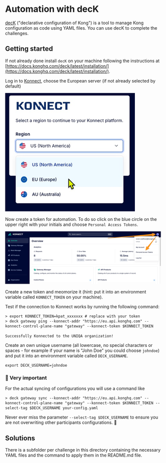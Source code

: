 # Automation with decK

[decK](https://docs.konghq.com/kubernetes-ingress-controller/latest/) ("declarative configuration of Kong") is a tool to manage Kong configuration as code using YAML files. You can use decK to complete the challenges. 

## Getting started

If not already done install `decK` on your machine following the instructions at [https://docs.konghq.com/deck/latest/installation/](https://docs.konghq.com/deck/latest/installation/).

Log in to [Konnect](https://cloud.konghq.com/), choose the European server (if not already selected by default)

![Choose region](../images/konnect-choose-region.jpeg)

Now create a token for automation. To do so click on the blue circle on the upper right with your initials and choose `Personal Access Tokens`.

![Create token](../images/create-token.jpeg)

Create a new token and meomorize it (hint: put it into an environment variable called `KONNECT_TOKEN` on your machine).

Test if the connection to Konnect works by running the following command:

```shell
> export KONNECT_TOKEN=kpat_xxxxxxx # replace with your token
> deck gateway ping --konnect-addr "https://eu.api.konghq.com" --konnect-control-plane-name "gateway" --konnect-token $KONNECT_TOKEN

Successfully Konnected to the UNIQA organization!
```

Create an own unique username (all lowercase, no special characters or spaces - for example if your name is "John Doe" you could choose `johndoe`) and put it into an environment variable called `DECK_USERNAME`.

```shell
export DECK_USERNAME=johndoe
```

### 🚨 Very important

For the actual syncing of configurations you will use a command like 

```shell
> deck gateway sync --konnect-addr "https://eu.api.konghq.com" --konnect-control-plane-name "gateway" --konnect-token $KONNECT_TOKEN --select-tag $DECK_USERNAME your-config.yaml
```

Never ever miss the parameter `--select-tag $DECK_USERNAME` to ensure you are not overwriting other participants configurations. 🚨

## Solutions

There is a subfolder per challenge in this directory containing the necessary YAML files and the command to apply them in the README.md file.